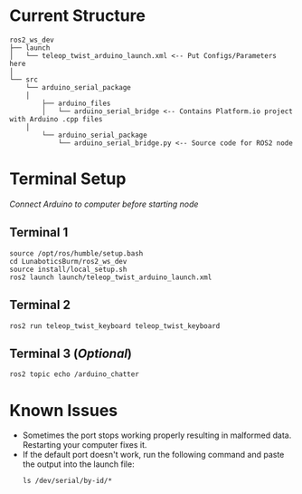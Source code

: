 # Current Structure
```
ros2_ws_dev
├── launch
│   └── teleop_twist_arduino_launch.xml <-- Put Configs/Parameters here
│
└── src
    └── arduino_serial_package
	│
        ├── arduino_files
        │   └── arduino_serial_bridge <-- Contains Platform.io project with Arduino .cpp files
	│
        └── arduino_serial_package
            └── arduino_serial_bridge.py <-- Source code for ROS2 node
```

# Terminal Setup

*Connect Arduino to computer before starting node*

## Terminal 1
```
source /opt/ros/humble/setup.bash
cd LunaboticsBurm/ros2_ws_dev
source install/local_setup.sh
ros2 launch launch/teleop_twist_arduino_launch.xml
```
## Terminal 2
```
ros2 run teleop_twist_keyboard teleop_twist_keyboard
```

## Terminal 3 (*Optional*)
```
ros2 topic echo /arduino_chatter
```

# Known Issues
- Sometimes the port stops working properly resulting in malformed data. Restarting your computer fixes it.
- If the default port doesn't work, run the following command and paste the output into the launch file:
  ```
  ls /dev/serial/by-id/*
  ```
